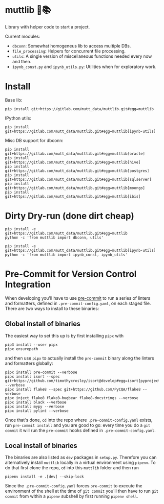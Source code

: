 # muttlib 🐶📚

Library with helper code to start a project.

Current modules:
- `dbconn`: Somewhat homogeneus lib to access multiple DBs.
- `file_processing`: Helpers for concurrent file processing.
- `utils`: A single version of miscellaneous functions needed every now and then.
- `ipynb_const.py` and `ipynb_utils.py`: Utilities when for exploratory work.


# Install
Base lib:
```
pip install git+https://gitlab.com/mutt_data/muttlib.git#egg=muttlib
```

IPython utils:
```
pip install git+https://gitlab.com/mutt_data/muttlib.git#egg=muttlib[ipynb-utils]
```

Misc DB support for dbconn:
```
pip install git+https://gitlab.com/mutt_data/muttlib.git#egg=muttlib[oracle]
pip install git+https://gitlab.com/mutt_data/muttlib.git#egg=muttlib[hive]
pip install git+https://gitlab.com/mutt_data/muttlib.git#egg=muttlib[postgres]
pip install git+https://gitlab.com/mutt_data/muttlib.git#egg=muttlib[sqlserver]
pip install git+https://gitlab.com/mutt_data/muttlib.git#egg=muttlib[moongo]
pip install git+https://gitlab.com/mutt_data/muttlib.git#egg=muttlib[ibis]
```

# Dirty Dry-run (done dirt cheap)
```
pip install -e git+https://gitlab.com/mutt_data/muttlib.git#egg=muttlib
python -c 'from muttlib import dbconn, utils'

pip install -e git+https://gitlab.com/mutt_data/muttlib.git#egg=muttlib[ipynb-utils]
python -c 'from muttlib import ipynb_const, ipynb_utils'
```

# Pre-Commit for Version Control Integration

When developing you'll have to use [pre-commit](https://pre-commit.com/) to run a series
of linters and formatters, defined in `.pre-commit-config.yaml`, on each staged file.
There are two ways to install to these binaries:

## Global install of binaries

The easiest way to set this up is by first installing `pipx` with
```commandline
pip3 install --user pipx
pipx ensurepath
```
and then use `pipx` to actually install the `pre-commit` binary along the linters and
formatters globally:
```commandline
pipx install pre-commit --verbose
pipx install isort --spec git+https://github.com/timothycrosley/isort@develop#egg=isort[pyproject] --verbose
pipx install flake8 --spec git+https://github.com/PyCQA/flake8 --verbose
pipx inject flake8 flake8-bugbear flake8-docstrings --verbose
pipx install black --verbose
pipx install mypy --verbose
pipx install pylint --verbose
```

Once that's done, `cd` into the repo where `.pre-commit-config.yaml` exists, run
`pre-commit install` and you are good to go: every time you do a `git commit` it will run
the `pre-commit` hooks defined in `.pre-commit-config.yaml`.

## Local install of binaries

The binaries are also listed as `dev` packages in `setup.py`. Therefore you can
alternatively install `muttlib` locally in a virtual environment using `pipenv`. To do
that first clone the repo, `cd` into this `muttlib` folder and then run

```commandline
pipenv install -e .[dev] --skip-lock
```

Since the `.pre-commit-config.yaml` forces `pre-commit` to execute the environment of the
shell at the time of `git commit` you'll then have to run `git commit` from within a
`pipenv` subshell by first running `pipenv shell`.


